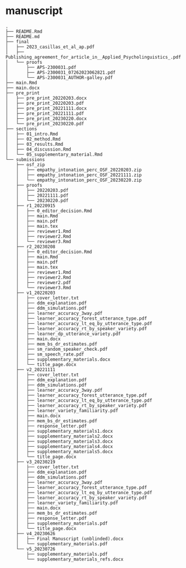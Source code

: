 
# manuscript

    .
    ├── README.Rmd
    ├── README.md
    ├── final
    │   ├── 2023_casillas_et_al_ap.pdf
    │   ├── Publishing_agreement_for_article_in__Applied_Psycholinguistics_.pdf
    │   └── proofs
    │       ├── APS-2300031.pdf
    │       ├── APS-2300031_07262023062821.pdf
    │       └── APS-2300031_AUTHOR-galley.pdf
    ├── main.Rmd
    ├── main.docx
    ├── pre_print
    │   ├── pre_print_20220203.docx
    │   ├── pre_print_20220203.pdf
    │   ├── pre_print_20221111.docx
    │   ├── pre_print_20221111.pdf
    │   ├── pre_print_20230220.docx
    │   └── pre_print_20230220.pdf
    ├── sections
    │   ├── 01_intro.Rmd
    │   ├── 02_method.Rmd
    │   ├── 03_results.Rmd
    │   ├── 04_discussion.Rmd
    │   └── 05_supplementary_material.Rmd
    └── submissions
        ├── osf_zip
        │   ├── empathy_intonation_perc_OSF_20220203.zip
        │   ├── empathy_intonation_perc_OSF_20221111.zip
        │   └── empathy_intonation_perc_OSF_20230220.zip
        ├── proofs
        │   ├── 20220203.pdf
        │   ├── 20221111.pdf
        │   └── 20230220.pdf
        ├── r1_20220915
        │   ├── 0_editor_decision.Rmd
        │   ├── main.Rmd
        │   ├── main.pdf
        │   ├── main.tex
        │   ├── reviewer1.Rmd
        │   ├── reviewer2.Rmd
        │   └── reviewer3.Rmd
        ├── r2_20230208
        │   ├── 0_editor_decision.Rmd
        │   ├── main.Rmd
        │   ├── main.pdf
        │   ├── main.tex
        │   ├── reviewer1.Rmd
        │   ├── reviewer2.Rmd
        │   ├── reviewer2.pdf
        │   └── reviewer3.Rmd
        ├── v1_20220203
        │   ├── cover_letter.txt
        │   ├── ddm_explanation.pdf
        │   ├── ddm_simulations.pdf
        │   ├── learner_accuracy_3way.pdf
        │   ├── learner_accuracy_forest_utterance_type.pdf
        │   ├── learner_accuracy_lt_eq_by_utterance_type.pdf
        │   ├── learner_accuracy_rt_by_speaker_variety.pdf
        │   ├── learner_dp_utterance_variety.pdf
        │   ├── main.docx
        │   ├── mem_bs_dr_estimates.pdf
        │   ├── sm_random_speaker_check.pdf
        │   ├── sm_speech_rate.pdf
        │   ├── supplementary_materials.docx
        │   └── title_page.docx
        ├── v2_20221111
        │   ├── cover_letter.txt
        │   ├── ddm_explanation.pdf
        │   ├── ddm_simulations.pdf
        │   ├── learner_accuracy_3way.pdf
        │   ├── learner_accuracy_forest_utterance_type.pdf
        │   ├── learner_accuracy_lt_eq_by_utterance_type.pdf
        │   ├── learner_accuracy_rt_by_speaker_variety.pdf
        │   ├── learner_variety_familiarity.pdf
        │   ├── main.docx
        │   ├── mem_bs_dr_estimates.pdf
        │   ├── response_letter.pdf
        │   ├── supplementary_materials1.docx
        │   ├── supplementary_materials2.docx
        │   ├── supplementary_materials3.docx
        │   ├── supplementary_materials4.docx
        │   ├── supplementary_materials5.docx
        │   └── title_page.docx
        ├── v3_20230219
        │   ├── cover_letter.txt
        │   ├── ddm_explanation.pdf
        │   ├── ddm_simulations.pdf
        │   ├── learner_accuracy_3way.pdf
        │   ├── learner_accuracy_forest_utterance_type.pdf
        │   ├── learner_accuracy_lt_eq_by_utterance_type.pdf
        │   ├── learner_accuracy_rt_by_speaker_variety.pdf
        │   ├── learner_variety_familiarity.pdf
        │   ├── main.docx
        │   ├── mem_bs_dr_estimates.pdf
        │   ├── response_letter.pdf
        │   ├── supplementary_materials.pdf
        │   └── title_page.docx
        ├── v4_20230626
        │   ├── Final Manuscript (unblinded).docx
        │   └── supplementary_materials.pdf
        └── v5_20230726
            ├── supplementary_materials.pdf
            └── supplementary_materials_refs.docx
